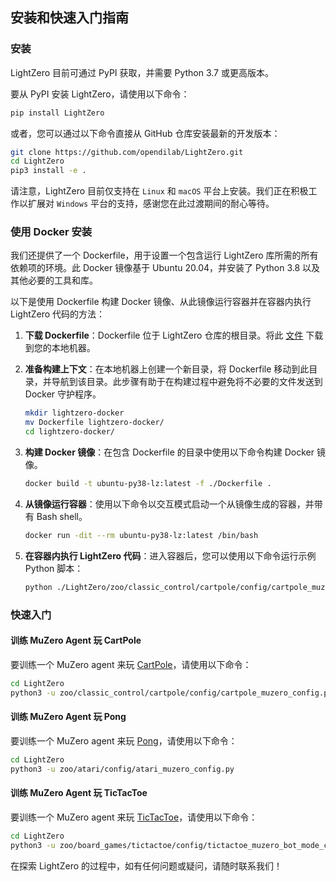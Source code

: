 ## 安装和快速入门指南

### 安装

LightZero 目前可通过 PyPI 获取，并需要 Python 3.7 或更高版本。

要从 PyPI 安装 LightZero，请使用以下命令：

```bash
pip install LightZero
```

或者，您可以通过以下命令直接从 GitHub 仓库安装最新的开发版本：

```bash
git clone https://github.com/opendilab/LightZero.git
cd LightZero
pip3 install -e .
```

请注意，LightZero 目前仅支持在 `Linux` 和 `macOS` 平台上安装。我们正在积极工作以扩展对 `Windows` 平台的支持，感谢您在此过渡期间的耐心等待。

### 使用 Docker 安装

我们还提供了一个 Dockerfile，用于设置一个包含运行 LightZero 库所需的所有依赖项的环境。此 Docker 镜像基于 Ubuntu 20.04，并安装了 Python 3.8 以及其他必要的工具和库。

以下是使用 Dockerfile 构建 Docker 镜像、从此镜像运行容器并在容器内执行 LightZero 代码的方法：

1. **下载 Dockerfile**：Dockerfile 位于 LightZero 仓库的根目录。将此 [文件](https://github.com/opendilab/LightZero/blob/main/Dockerfile) 下载到您的本地机器。

2. **准备构建上下文**：在本地机器上创建一个新目录，将 Dockerfile 移动到此目录，并导航到该目录。此步骤有助于在构建过程中避免将不必要的文件发送到 Docker 守护程序。

    ```bash
    mkdir lightzero-docker
    mv Dockerfile lightzero-docker/
    cd lightzero-docker/
    ```

3. **构建 Docker 镜像**：在包含 Dockerfile 的目录中使用以下命令构建 Docker 镜像。

    ```bash
    docker build -t ubuntu-py38-lz:latest -f ./Dockerfile .
    ```

4. **从镜像运行容器**：使用以下命令以交互模式启动一个从镜像生成的容器，并带有 Bash shell。

    ```bash
    docker run -dit --rm ubuntu-py38-lz:latest /bin/bash
    ```

5. **在容器内执行 LightZero 代码**：进入容器后，您可以使用以下命令运行示例 Python 脚本：

    ```bash
    python ./LightZero/zoo/classic_control/cartpole/config/cartpole_muzero_config.py
    ```

### 快速入门

#### 训练 MuZero Agent 玩 CartPole

要训练一个 MuZero agent 来玩 [CartPole](https://gymnasium.farama.org/environments/classic_control/cart_pole/)，请使用以下命令：

```bash
cd LightZero
python3 -u zoo/classic_control/cartpole/config/cartpole_muzero_config.py
```

#### 训练 MuZero Agent 玩 Pong

要训练一个 MuZero agent 来玩 [Pong](https://gymnasium.farama.org/environments/atari/pong/)，请使用以下命令：

```bash
cd LightZero
python3 -u zoo/atari/config/atari_muzero_config.py
```

#### 训练 MuZero Agent 玩 TicTacToe

要训练一个 MuZero agent 来玩 [TicTacToe](https://en.wikipedia.org/wiki/Tic-tac-toe)，请使用以下命令：

```bash
cd LightZero
python3 -u zoo/board_games/tictactoe/config/tictactoe_muzero_bot_mode_config.py
```

在探索 LightZero 的过程中，如有任何问题或疑问，请随时联系我们！